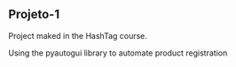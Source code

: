 ## Projeto-1

Project maked in the HashTag course. 

Using the pyautogui library to automate product registration
